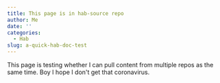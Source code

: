 ```yaml
---
title: This page is in hab-source repo
author: Me
date: ''
categories:
  - Hab
slug: a-quick-hab-doc-test
---
```


This page is testing whether I can pull content from multiple repos as the same
time. Boy I hope I don't get that coronavirus.